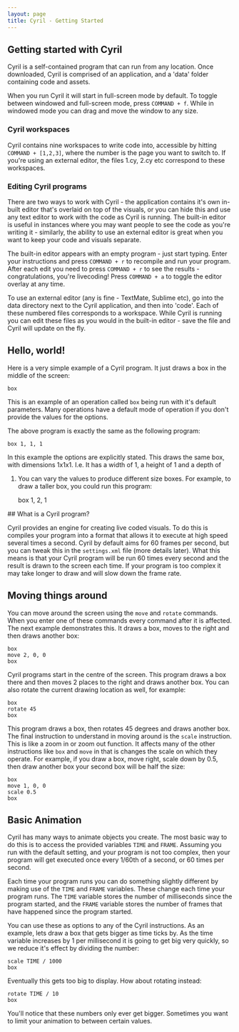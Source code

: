 ```yaml
---
layout: page
title: Cyril - Getting Started
---
```


## Getting started with Cyril
Cyril is a self-contained program that can run from any location. Once downloaded,
Cyril is comprised of an application, and a 'data' folder containing code and assets. 

When you run Cyril it will start in full-screen mode by default. To toggle between windowed
and full-screen mode, press `COMMAND + f`. While in windowed mode you can drag and move the window
to any size.

### Cyril workspaces
Cyril contains nine workspaces to write code into, accessible by hitting `COMMAND + [1,2,3]`, 
where the number is the page you want to switch to. If you're using an external editor, 
the files 1.cy, 2.cy etc correspond to these workspaces. 

### Editing Cyril programs
There are two ways to work with Cyril - the application contains it's own in-built
editor that's overlaid on top of the visuals, or you can hide this and use any
text editor to work with the code as Cyril is running. The built-in editor is useful in
instances where you may want people to see the code as you're writing it - similarly, the 
ability to use an external editor is great when you want to keep your code and visuals separate.

The built-in editor appears with an empty program - just start typing. Enter your 
instructions and press `COMMAND + r` to recompile and run your program. After each 
edit you need to press `COMMAND + r` to see the results - congratulations, you're
livecoding! Press `COMMAND + a` to toggle the editor overlay at any time.

To use an external editor (any is fine - TextMate, Sublime etc), go into the data directory next 
to the Cyril application, and then into 'code'. Each of these numbered files corresponds to a workspace. 
While Cyril is running you can edit these files as you would in the built-in editor - save the file and 
Cyril will update on the fly.

## Hello, world!

Here is a very simple example of a Cyril program. It just draws a box in the
middle of the screen:

    box

This is an example of an operation called `box` being run with it's default
parameters. Many operations have a default mode of operation if you don't
provide the values for the options.

The above program is exactly the same as the following program:

    box 1, 1, 1

In this example the options are explicitly stated. This draws the same box,
with dimensions 1x1x1. I.e. It has a width of 1, a height of 1 and a depth of
1. You can vary the values to produce different size boxes. For example, to
draw a taller box, you could run this program:

    box 1, 2, 1

## What is a Cyril program?

Cyril provides an engine for creating live coded visuals. To do this is compiles
your program into a format that allows it to execute at high speed several times
a second. Cyril by default aims for 60 frames per second, but you can tweak this
in the `settings.xml` file (more details later). What this means is that your
Cyril program will be run 60 times every second and the result is drawn to the
screen each time. If your program is too complex it may take longer to draw and
will slow down the frame rate.

## Moving things around

You can move around the screen using the `move` and `rotate` commands. When
you enter one of these commands every command after it is affected. The next
example demonstrates this. It draws a box, moves to the right and then draws
another box:

    box
    move 2, 0, 0
    box

Cyril programs start in the centre of the screen. This program draws a box
there and then moves 2 places to the right and draws another box. You can also
rotate the current drawing location as well, for example:

    box
    rotate 45
    box

This program draws a box, then rotates 45 degrees and draws another box. The
final instruction to understand in moving around is the `scale` instruction.
This is like a zoom in or zoom out function. It affects many of the other
instructions like `box` and `move` in that is changes the scale on which they
operate. For example, if you draw a box, move right, scale down by 0.5, then
draw another box your second box will be half the size:

    box
    move 1, 0, 0
    scale 0.5
    box

## Basic Animation

Cyril has many ways to animate objects you create. The most basic way to do this
is to access the provided variables `TIME` and `FRAME`. Assuming you run with
the default setting, and your program is not too complex, then your program
will get executed once every 1/60th of a second, or 60 times per second.

Each time your program runs you can do something slightly different by making
use of the `TIME` and `FRAME` variables. These change each time your program
runs. The `TIME` variable stores the number of milliseconds since the program
started, and the `FRAME` variable stores the number of frames that have happened
since the program started.

You can use these as options to any of the Cyril instructions. As an example,
lets draw a box that gets bigger as time ticks by. As the time variable
increases by 1 per millisecond it is going to get big very quickly, so we
reduce it's effect by dividing the number:

    scale TIME / 1000
    box

Eventually this gets too big to display. How about rotating instead:

    rotate TIME / 10
    box

You'll notice that these numbers only ever get bigger. Sometimes you want to
limit your animation to between certain values.

